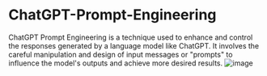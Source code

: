 # ChatGPT-Prompt-Engineering
ChatGPT Prompt Engineering is a technique used to enhance and control the responses generated by a language model like ChatGPT. It involves the careful manipulation and design of input messages or "prompts" to influence the model's outputs and achieve more desired results.
![image](https://github.com/Die15/ChatGPT-Prompt-Engineering-/assets/88990949/9da629f1-b87c-4d1f-98b4-901912baaf13)


